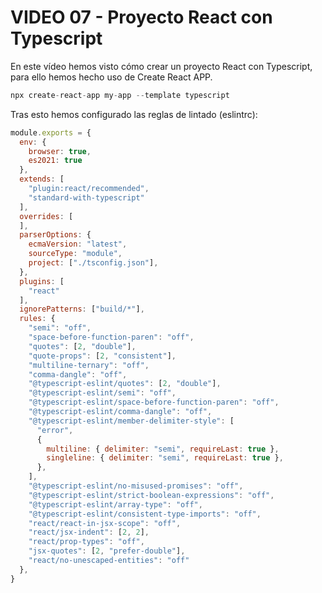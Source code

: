 # VIDEO 07 - Proyecto React con Typescript

En este vídeo hemos visto cómo crear un proyecto React con Typescript, para ello hemos hecho uso de Create React APP.

```jsx
npx create-react-app my-app --template typescript
```

Tras esto hemos configurado las reglas de lintado (eslintrc):

```jsx
module.exports = {
  env: {
    browser: true,
    es2021: true
  },
  extends: [
    "plugin:react/recommended",
    "standard-with-typescript"
  ],
  overrides: [
  ],
  parserOptions: {
    ecmaVersion: "latest",
    sourceType: "module",
    project: ["./tsconfig.json"],
  },
  plugins: [
    "react"
  ],
  ignorePatterns: ["build/*"],
  rules: {
    "semi": "off",
    "space-before-function-paren": "off",
    "quotes": [2, "double"],
    "quote-props": [2, "consistent"],
    "multiline-ternary": "off",
    "comma-dangle": "off",
    "@typescript-eslint/quotes": [2, "double"],
    "@typescript-eslint/semi": "off",
    "@typescript-eslint/space-before-function-paren": "off",
    "@typescript-eslint/comma-dangle": "off",
    "@typescript-eslint/member-delimiter-style": [
      "error",
      {
        multiline: { delimiter: "semi", requireLast: true },
        singleline: { delimiter: "semi", requireLast: true },
      },
    ],
    "@typescript-eslint/no-misused-promises": "off",
    "@typescript-eslint/strict-boolean-expressions": "off",
    "@typescript-eslint/array-type": "off",
    "@typescript-eslint/consistent-type-imports": "off",
    "react/react-in-jsx-scope": "off",
    "react/jsx-indent": [2, 2],
    "react/prop-types": "off",
    "jsx-quotes": [2, "prefer-double"],
    "react/no-unescaped-entities": "off"
  },
}
```

